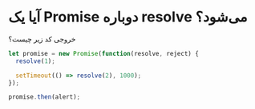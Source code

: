 
# آیا یک Promise دوباره resolve می‌شود؟


خروجی کد زیر چیست؟

```js
let promise = new Promise(function(resolve, reject) {
  resolve(1);

  setTimeout(() => resolve(2), 1000);
});

promise.then(alert);
```
